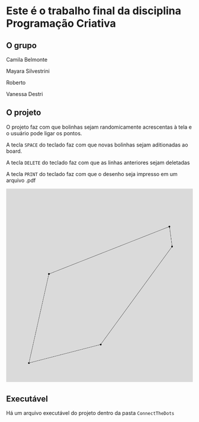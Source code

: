 # Este é o trabalho final da disciplina Programação Criativa

## O grupo

Camila Belmonte

Mayara Silvestrini

Roberto

Vanessa Destri

## O projeto

O projeto faz com que bolinhas sejam randomicamente acrescentas à tela e o usuário pode ligar os pontos.

A tecla `SPACE` do teclado faz com que novas bolinhas sejam aditionadas ao board.

A tecla `DELETE` do teclado faz com que as linhas anteriores sejam deletadas

A tecla `PRINT` do teclado faz com que o desenho seja impresso em um arquivo .pdf

![Board](/connectthedots.png)


## Executável

Há um arquivo executável do projeto dentro da pasta `ConnectTheDots`
